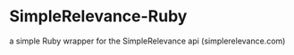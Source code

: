 SimpleRelevance-Ruby
====================

a simple Ruby wrapper for the SimpleRelevance api (simplerelevance.com) 